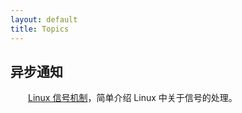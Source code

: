 ```yaml
---
layout: default
title: Topics
---
```


<style type="text/css"><!-- p {text-indent: 2em;} li > p {text-indent: 0em;} .comment { font-size: 0.8em; font-style:italic; } --></style>

## 异步通知

[Linux 信号机制](/post/kenel-signal-introduce.html)，简单介绍 Linux 中关于信号的处理。


